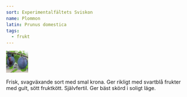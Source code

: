 ```yaml
---
sort: Experimentalfältets Sviskon
name: Plommon
latin: Prunus domestica
tags:
  - frukt
---
```


<img src="/img/prunus-domestica-exp-sviskon.jpg" width="60" data-srcset="1x, 1.5x, 2x" alt="Prunus domestica subsp. insititia" data-attribution="https://www.blomqvistplantskola.com/index.php?route=product/product&product_id=5248">

Frisk, svagväxande sort med smal krona. Ger rikligt med svartblå frukter med gult, sött fruktkött. Självfertil. Ger bäst skörd i soligt läge.
